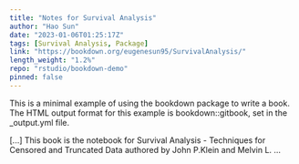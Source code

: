 ```yaml
---
title: "Notes for Survival Analysis"
author: "Hao Sun"
date: "2023-01-06T01:25:17Z"
tags: [Survival Analysis, Package]
link: "https://bookdown.org/eugenesun95/SurvivalAnalysis/"
length_weight: "1.2%"
repo: "rstudio/bookdown-demo"
pinned: false
---
```


<p>This is a minimal example of using the bookdown package to write a book.
The HTML output format for this example is bookdown::gitbook,
set in the _output.yml file.</p> [...] This book is the notebook for Survival Analysis - Techniques for Censored and Truncated Data authored by John P.Klein and Melvin L. ...
